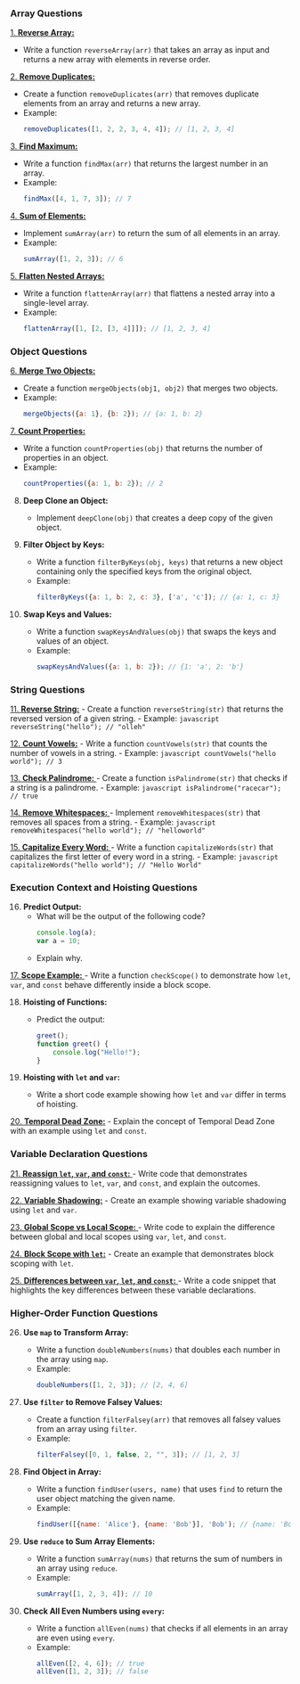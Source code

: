 

### Array Questions

<ins> 1. **Reverse Array:** </ins>
   - Write a function `reverseArray(arr)` that takes an array as input and returns a new array with elements in reverse order.


<ins> 2. **Remove Duplicates:** </ins>
   - Create a function `removeDuplicates(arr)` that removes duplicate elements from an array and returns a new array.
   - Example: 
     ```javascript
     removeDuplicates([1, 2, 2, 3, 4, 4]); // [1, 2, 3, 4]
     ```
     
<ins> 3. **Find Maximum:** </ins>
   - Write a function `findMax(arr)` that returns the largest number in an array.
   - Example:
     ```javascript
     findMax([4, 1, 7, 3]); // 7
     ```

<ins> 4. **Sum of Elements:** </ins>
   - Implement `sumArray(arr)` to return the sum of all elements in an array.
   - Example:
     ```javascript
     sumArray([1, 2, 3]); // 6
     ``` 

<ins> 5. **Flatten Nested Arrays:** </ins>
   - Write a function `flattenArray(arr)` that flattens a nested array into a single-level array.
   - Example:
     ```javascript
     flattenArray([1, [2, [3, 4]]]); // [1, 2, 3, 4]
     ```
    



### Object Questions

<ins>6. **Merge Two Objects:** </ins>
   - Create a function `mergeObjects(obj1, obj2)` that merges two objects.
   - Example:
     ```javascript
     mergeObjects({a: 1}, {b: 2}); // {a: 1, b: 2}
     ```

<ins>7. **Count Properties:** </ins>
   - Write a function `countProperties(obj)` that returns the number of properties in an object.
   - Example:
     ```javascript
     countProperties({a: 1, b: 2}); // 2
     ```

8. **Deep Clone an Object:**
   - Implement `deepClone(obj)` that creates a deep copy of the given object.

9. **Filter Object by Keys:**
   - Write a function `filterByKeys(obj, keys)` that returns a new object containing only the specified keys from the original object.
   - Example:
     ```javascript
     filterByKeys({a: 1, b: 2, c: 3}, ['a', 'c']); // {a: 1, c: 3}
     ```

10. **Swap Keys and Values:**
    - Write a function `swapKeysAndValues(obj)` that swaps the keys and values of an object.
    - Example:
      ```javascript
      swapKeysAndValues({a: 1, b: 2}); // {1: 'a', 2: 'b'}
      ```

### String Questions

<ins>11. **Reverse String:**</ins>
    - Create a function `reverseString(str)` that returns the reversed version of a given string.
    - Example:
      ```javascript
      reverseString("hello"); // "olleh"
      ```

<ins>12. **Count Vowels:**</ins>
    - Write a function `countVowels(str)` that counts the number of vowels in a string.
    - Example:
      ```javascript
      countVowels("hello world"); // 3
      ```

  <ins> 13. **Check Palindrome:** </ins>
    - Create a function `isPalindrome(str)` that checks if a string is a palindrome.
    - Example:
      ```javascript
      isPalindrome("racecar"); // true
      ```

 <ins>14. **Remove Whitespaces:** </ins>
    - Implement `removeWhitespaces(str)` that removes all spaces from a string.
    - Example:
      ```javascript
      removeWhitespaces("hello world"); // "helloworld"
      ```

<ins> 15. **Capitalize Every Word:** </ins>
    - Write a function `capitalizeWords(str)` that capitalizes the first letter of every word in a string.
    - Example:
      ```javascript
      capitalizeWords("hello world"); // "Hello World"
      ```

### Execution Context and Hoisting Questions

16. **Predict Output:**
    - What will be the output of the following code?
      ```javascript
      console.log(a);
      var a = 10;
      ```
    - Explain why.

<ins>17. **Scope Example:** </ins>
    - Write a function `checkScope()` to demonstrate how `let`, `var`, and `const` behave differently inside a block scope.

18. **Hoisting of Functions:**
    - Predict the output:
      ```javascript
      greet();
      function greet() {
          console.log("Hello!");
      }
      ```

19. **Hoisting with `let` and `var`:**
    - Write a short code example showing how `let` and `var` differ in terms of hoisting.

<ins>20. **Temporal Dead Zone:**</ins>
    - Explain the concept of Temporal Dead Zone with an example using `let` and `const`.

### Variable Declaration Questions

<ins>21. **Reassign `let`, `var`, and `const`:** </ins>
    - Write code that demonstrates reassigning values to `let`, `var`, and `const`, and explain the outcomes.

<ins>22. **Variable Shadowing:**</ins>
    - Create an example showing variable shadowing using `let` and `var`.

<ins>23. **Global Scope vs Local Scope:** </ins>
    - Write code to explain the difference between global and local scopes using `var`, `let`, and `const`.

<ins>24. **Block Scope with `let`:**</ins>
    - Create an example that demonstrates block scoping with `let`.

 <ins> 25. **Differences between `var`, `let`, and `const`:** </ins>
    - Write a code snippet that highlights the key differences between these variable declarations.

### Higher-Order Function Questions

26. **Use `map` to Transform Array:**
    - Write a function `doubleNumbers(nums)` that doubles each number in the array using `map`.
    - Example:
      ```javascript
      doubleNumbers([1, 2, 3]); // [2, 4, 6]
      ```

27. **Use `filter` to Remove Falsey Values:**
    - Create a function `filterFalsey(arr)` that removes all falsey values from an array using `filter`.
    - Example:
      ```javascript
      filterFalsey([0, 1, false, 2, "", 3]); // [1, 2, 3]
      ```

28. **Find Object in Array:**
    - Write a function `findUser(users, name)` that uses `find` to return the user object matching the given name.
    - Example:
      ```javascript
      findUser([{name: 'Alice'}, {name: 'Bob'}], 'Bob'); // {name: 'Bob'}
      ```

29. **Use `reduce` to Sum Array Elements:**
    - Write a function `sumArray(nums)` that returns the sum of numbers in an array using `reduce`.
    - Example:
      ```javascript
      sumArray([1, 2, 3, 4]); // 10
      ```

30. **Check All Even Numbers using `every`:**
    - Write a function `allEven(nums)` that checks if all elements in an array are even using `every`.
    - Example:
      ```javascript
      allEven([2, 4, 6]); // true
      allEven([1, 2, 3]); // false
      ```

